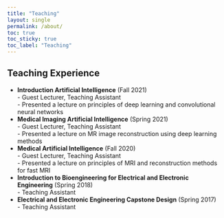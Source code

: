 ```yaml
---
title: "Teaching"
layout: single
permalink: /about/
toc: true
toc_sticky: true
toc_label: "Teaching"
---
```


## Teaching Experience
* **Introduction Artificial Intelligence** (Fall 2021)\
-&nbsp;Guest Lecturer, Teaching Assistant\
-&nbsp;Presented a lecture on principles of deep learning and convolutional neural networks
* **Medical Imaging Artificial Intelligence** (Spring 2021)\
-&nbsp;Guest Lecturer, Teaching Assistant\
-&nbsp;Presented a lecture on MR image reconstruction using deep learning methods
* **Medical Artificial Intelligence** (Fall 2020)\
-&nbsp;Guest Lecturer, Teaching Assistant\
-&nbsp;Presented a lecture on principles of MRI and reconstruction methods for fast MRI
* **Introduction to Bioengineering for Electrical and Electronic Engineering** (Spring 2018)\
-&nbsp;Teaching Assistant
* **Electrical and Electronic Engineering Capstone Design** (Spring 2017)\
-&nbsp;Teaching Assistant
